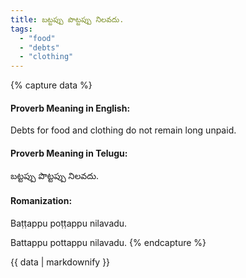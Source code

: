 ```yaml
---
title: బట్టప్పు పొట్టప్పు నిలవదు.
tags:
  - "food"
  - "debts"
  - "clothing"
---
```


{% capture data %}
#### Proverb Meaning in English:
Debts for food and clothing do not remain long unpaid.

#### Proverb Meaning in Telugu:
బట్టప్పు పొట్టప్పు నిలవదు.

#### Romanization:
Baṭṭappu poṭṭappu nilavadu.

Battappu pottappu nilavadu.
{% endcapture %}

{{ data | markdownify }}

